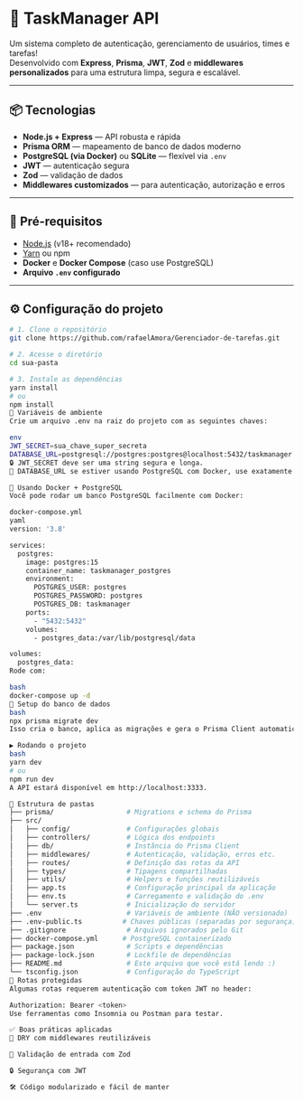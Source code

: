 # 🚀 TaskManager API

Um sistema completo de autenticação, gerenciamento de usuários, times e tarefas!  
Desenvolvido com **Express**, **Prisma**, **JWT**, **Zod** e **middlewares personalizados** para uma estrutura limpa, segura e escalável.

---

## 📦 Tecnologias

- **Node.js + Express** — API robusta e rápida
- **Prisma ORM** — mapeamento de banco de dados moderno
- **PostgreSQL (via Docker)** ou **SQLite** — flexível via `.env`
- **JWT** — autenticação segura
- **Zod** — validação de dados
- **Middlewares customizados** — para autenticação, autorização e erros

---

## 🚧 Pré-requisitos

- [Node.js](https://nodejs.org) (v18+ recomendado)
- [Yarn](https://yarnpkg.com) ou npm
- **Docker** e **Docker Compose** (caso use PostgreSQL)
- **Arquivo `.env` configurado**

---

## ⚙️ Configuração do projeto

```bash
# 1. Clone o repositório
git clone https://github.com/rafaelAmora/Gerenciador-de-tarefas.git

# 2. Acesse o diretório
cd sua-pasta

# 3. Instale as dependências
yarn install
# ou
npm install
🧪 Variáveis de ambiente
Crie um arquivo .env na raiz do projeto com as seguintes chaves:

env
JWT_SECRET=sua_chave_super_secreta
DATABASE_URL=postgresql://postgres:postgres@localhost:5432/taskmanager
🔒 JWT_SECRET deve ser uma string segura e longa.
🐘 DATABASE_URL se estiver usando PostgreSQL com Docker, use exatamente como acima.

🐳 Usando Docker + PostgreSQL
Você pode rodar um banco PostgreSQL facilmente com Docker:

docker-compose.yml
yaml
version: '3.8'

services:
  postgres:
    image: postgres:15
    container_name: taskmanager_postgres
    environment:
      POSTGRES_USER: postgres
      POSTGRES_PASSWORD: postgres
      POSTGRES_DB: taskmanager
    ports:
      - "5432:5432"
    volumes:
      - postgres_data:/var/lib/postgresql/data

volumes:
  postgres_data:
Rode com:

bash
docker-compose up -d
🔄 Setup do banco de dados
bash
npx prisma migrate dev
Isso cria o banco, aplica as migrações e gera o Prisma Client automaticamente.

▶️ Rodando o projeto
bash
yarn dev
# ou
npm run dev
A API estará disponível em http://localhost:3333.

📂 Estrutura de pastas
├── prisma/                  # Migrations e schema do Prisma
├── src/
│   ├── config/              # Configurações globais
│   ├── controllers/         # Lógica dos endpoints
│   ├── db/                  # Instância do Prisma Client
│   ├── middlewares/         # Autenticação, validação, erros etc.
│   ├── routes/              # Definição das rotas da API
│   ├── types/               # Tipagens compartilhadas
│   ├── utils/               # Helpers e funções reutilizáveis
│   ├── app.ts               # Configuração principal da aplicação
│   ├── env.ts               # Carregamento e validação do .env
│   └── server.ts            # Inicialização do servidor
├── .env                     # Variáveis de ambiente (NÃO versionado)
├── .env-public.ts          # Chaves públicas (separadas por segurança)
├── .gitignore               # Arquivos ignorados pelo Git
├── docker-compose.yml      # PostgreSQL containerizado
├── package.json             # Scripts e dependências
├── package-lock.json        # Lockfile de dependências
├── README.md                # Este arquivo que você está lendo :)
└── tsconfig.json            # Configuração do TypeScript
🔐 Rotas protegidas
Algumas rotas requerem autenticação com token JWT no header:

Authorization: Bearer <token>
Use ferramentas como Insomnia ou Postman para testar.

✅ Boas práticas aplicadas
🔁 DRY com middlewares reutilizáveis

🧼 Validação de entrada com Zod

🔒 Segurança com JWT

🛠️ Código modularizado e fácil de manter

